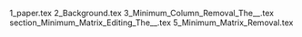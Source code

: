 1_paper.tex
2_Background.tex
3_Minimum_Column_Removal_The__.tex
section_Minimum_Matrix_Editing_The__.tex
5_Minimum_Matrix_Removal.tex